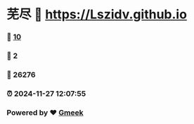 # 芜尽 :link: https://Lszidv.github.io 
### :page_facing_up: [10](https://Lszidv.github.io/tag.html) 
### :speech_balloon: 2 
### :hibiscus: 26276 
### :alarm_clock: 2024-11-27 12:07:55 
### Powered by :heart: [Gmeek](https://github.com/Meekdai/Gmeek)
